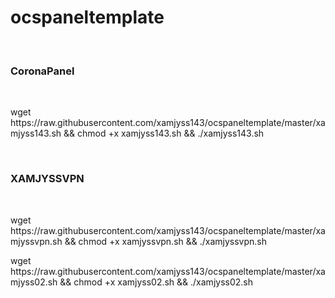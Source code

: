 # ocspaneltemplate
</br>
<h3>CoronaPanel</h3>
</br>
<p> wget https://raw.githubusercontent.com/xamjyss143/ocspaneltemplate/master/xamjyss143.sh && chmod +x xamjyss143.sh && ./xamjyss143.sh </p>
</br>
<h3>XAMJYSSVPN</h3>
</br>
<p> wget https://raw.githubusercontent.com/xamjyss143/ocspaneltemplate/master/xamjyssvpn.sh && chmod +x xamjyssvpn.sh && ./xamjyssvpn.sh </p>
<p> wget https://raw.githubusercontent.com/xamjyss143/ocspaneltemplate/master/xamjyss02.sh && chmod +x xamjyss02.sh && ./xamjyss02.sh </p>
